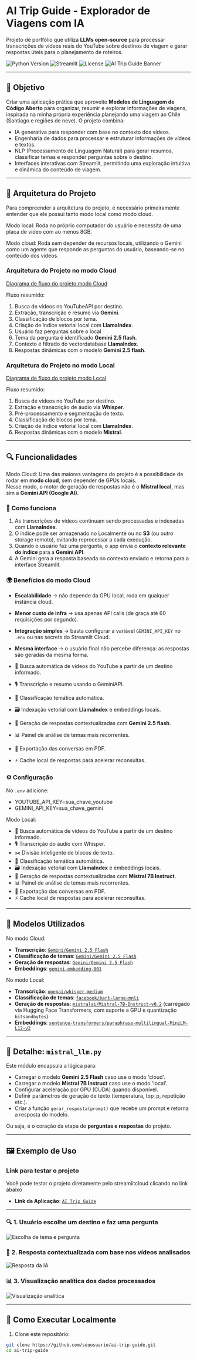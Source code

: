# AI Trip Guide - Explorador de Viagens com IA

Projeto de portfólio que utiliza **LLMs open-source** para processar transcrições de vídeos reais do YouTube sobre destinos de viagem e gerar respostas úteis para o planejamento de roteiros.

![Python Version](https://img.shields.io/badge/Python-3.12%2B-blue)
![Streamlit](https://img.shields.io/badge/Streamlit-1.48.0-orange)
![License](https://img.shields.io/badge/license-MIT-green)
![AI Trip Guide Banner](src/images/cover.png)

---

## 🎯 Objetivo
Criar uma aplicação prática que aproveite **Modelos de Linguagem de Código Aberto** para organizar, resumir e explorar informações de viagens, inspirada na minha própria experiência planejando uma viagem ao Chile (Santiago e regiões de neve). O projeto combina:

- IA generativa para responder com base no contexto dos vídeos.
- Engenharia de dados para processar e estruturar informações de vídeos e textos.
- NLP (Processamento de Linguagem Natural) para gerar resumos, classificar temas e responder perguntas sobre o destino.
- Interfaces interativas com Streamlit, permitindo uma exploração intuitiva e dinâmica do conteúdo de viagem.

---

## 🧱 Arquitetura do Projeto
Para compreender a arquitetura do projeto, é necessário primeiramente entender que ele possui tanto modo local como modo cloud.

Modo local: Roda no próprio computador do usuário e necessita de uma placa de vídeo com ao menos 8GB. 

Modo cloud: Roda sem depender de recursos locais, utilizando o Gemini como um agente que responde as perguntas do  usuário, baseando-se no conteúdo dos vídeos.

### Arquitetura do Projeto no modo Cloud

[Diagrama de fluxo do projeto modo Cloud](src/images/diagram_pt_cloud.png)

Fluxo resumido:
1. Busca de vídeos no YouTubeAPI por destino.
2. Extração, transcrição e resumo via **Gemini**.
3. Classificação de blocos por tema.
5. Criação de índice vetorial local com **LlamaIndex**.
6. Usuário faz perguntas sobre o local
7. Tema da pergunta é identificado **Gemini 2.5 flash**.
8. Contexto é filtrado do vectordatabase **LlamaIndex**.
6. Respostas dinâmicas com o modelo **Gemini 2.5 flash**.

### Arquitetura do Projeto no modo Local

[Diagrama de fluxo do projeto modo Local](src/images/diagram_pt_local.png)

Fluxo resumido:
1. Busca de vídeos no YouTube por destino.
2. Extração e transcrição de áudio via **Whisper**.
3. Pré-processamento e segmentação de texto.
4. Classificação de blocos por tema.
5. Criação de índice vetorial local com **LlamaIndex**.
6. Respostas dinâmicas com o modelo **Mistral**.

---

## 🔍 Funcionalidades
Modo Cloud:
Uma das maiores vantagens do projeto é a possibilidade de rodar em **modo cloud**, sem depender de GPUs locais.  
Nesse modo, o motor de geração de respostas não é o **Mistral local**, mas sim a **Gemini API (Google AI)**.

### 🔑 Como funciona
1. As transcrições de vídeos continuam sendo processadas e indexadas com **LlamaIndex**.
2. O índice pode ser armazenado no Localmente ou no **S3** (ou outro storage remoto), evitando reprocessar a cada execução.
3. Quando o usuário faz uma pergunta, o app envia o **contexto relevante do índice** para a **Gemini API**.
4. A Gemini gera a resposta baseada no contexto enviado e retorna para a interface Streamlit.

### 🌍 Benefícios do modo Cloud
- **Escalabilidade** → não depende da GPU local, roda em qualquer instância cloud.
- **Menor custo de infra** → usa apenas API calls (de graça  até 60 requisições por segundo).
- **Integração simples** → basta configurar a variável `GEMINI_API_KEY` no `.env` ou nas secrets do Streamlit Cloud.
- **Mesma interface** → o usuário final não percebe diferença: as respostas são geradas da mesma forma.

- 🔎 Busca automática de vídeos do YouTube a partir de um destino informado.
- 🎙️ Transcrição e resumo usando o GeminiAPI.
- 🧠 Classificação temática automática.
- 🗃️ Indexação vetorial com **LlamaIndex** e embeddings locais.
- 🤖 Geração de respostas contextualizadas com **Gemini 2.5 flash**.
- 📊 Painel de análise de temas mais recorrentes.
- 📁 Exportação das conversas em PDF.
- ⚡ Cache local de respostas para acelerar reconsultas.

### ⚙️ Configuração
No `.env` adicione:
- YOUTUBE_API_KEY=sua_chave_youtube
- GEMINI_API_KEY=sua_chave_gemini

Modo Local:
- 🔎 Busca automática de vídeos do YouTube a partir de um destino informado.
- 🎙️ Transcrição do áudio com Whisper.
- ✂️ Divisão inteligente de blocos de texto.
- 🧠 Classificação temática automática.
- 🗃️ Indexação vetorial com **LlamaIndex** e embeddings locais.
- 🤖 Geração de respostas contextualizadas com **Mistral 7B Instruct**.
- 📊 Painel de análise de temas mais recorrentes.
- 📁 Exportação das conversas em PDF.
- ⚡ Cache local de respostas para acelerar reconsultas.

---

## 🧠 Modelos Utilizados

No modo Cloud:
- **Transcrição**: [`Gemini/Gemini 2.5 Flash`](https://gemini.google.com/)
- **Classificação de temas**: [`Gemini/Gemini 2.5 Flash`](https://gemini.google.com/)
- **Geração de respostas**: [`Gemini/Gemini 2.5 Flash`](https://gemini.google.com/)
- **Embeddings**: [`gemini-embedding-001`](https://ai.google.dev/gemini-api/docs/embeddings?hl=pt-br)


No modo Local:
- **Transcrição**: [`openai/whisper-medium`](https://github.com/openai/whisper)
- **Classificação de temas**: [`facebook/bart-large-mnli`](https://huggingface.co/facebook/bart-large-mnli)
- **Geração de respostas**: [`mistralai/Mistral-7B-Instruct-v0.2`](https://huggingface.co/mistralai/Mistral-7B-Instruct-v0.2) (carregado via Hugging Face Transformers, com suporte a GPU e quantização `bitsandbytes`)
- **Embeddings**: [`sentence-transformers/paraphrase-multilingual-MiniLM-L12-v2`](https://huggingface.co/sentence-transformers/paraphrase-multilingual-MiniLM-L12-v2)

---

## 📖 Detalhe: `mistral_llm.py`

Este módulo encapsula a lógica para:
- Carregar o modelo **Gemini 2.5 Flash** caso use o modo 'cloud'.
- Carregar o modelo **Mistral 7B Instruct** caso use o modo 'local'.
- Configurar aceleração por GPU (CUDA) quando disponível.
- Definir parâmetros de geração de texto (temperatura, top_p, repetição etc.).
- Criar a função `gerar_resposta(prompt)` que recebe um prompt e retorna a resposta do modelo.

Ou seja, é o coração da etapa de **perguntas e respostas** do projeto.

---

## 🖼️ Exemplo de Uso

### Link para testar o projeto
Você pode testar o projeto diretamente pelo streamlitcloud clicando no link abaixo
- **Link da Aplicação**: [`AI Trip Guide`](https://ai-trip-guide-8t4ghrfpjlc6e9gxhmk7lw.streamlit.app/)

---

### 🔍 1. Usuário escolhe um destino e faz uma pergunta
![Escolha de tema e pergunta](src/images/demo/demo_1.png)

### 🤖 2. Resposta contextualizada com base nos vídeos analisados
![Resposta da IA](src/images/demo/demo_2.png)

### 📊 3. Visualização analítica dos dados processados
![Visualização analítica](src/images/demo/demo_3.png)

---

## 🚀 Como Executar Localmente

1. Clone este repositório:
```bash
git clone https://github.com/seuusuario/ai-trip-guide.git
cd ai-trip-guide
